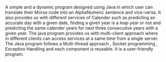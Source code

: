 A simple and a dynamic program designed using Java in which user can translate their Morse code into an AlphaNumeric sentence and vice-versa.
It also provides us with different services of Calender such as predicting an accurate day with a given date, finding a given year is a leap year or not and predicting the same calender years for next three consecutive years with a given year.
The java program provides us with multi-client approach where in different clients can access services at a same time from a single server.
The Java program follows a Multi-thread approach , Socket programming , Exception Handling and each component is reusable. It is a user-friendly program.
